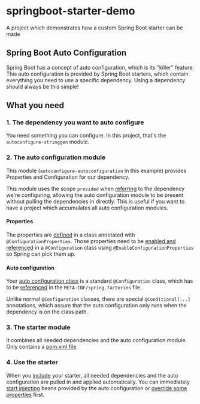 # springboot-starter-demo
A project which demonstrates how a custom Spring Boot starter can be made

## Spring Boot Auto Configuration

Spring Boot has a concept of auto configuration, which is its "killer" feature. This auto configuration is provided by Spring Boot starters, which contain everything you need to use a specific dependency. Using a dependency should always be this simple!

## What you need

### 1. The dependency you want to auto configure

You need something you can configure. In this project, that's the `autoconfigure-stringgen` module.

### 2. The auto configuration module

This module (`autoconfigure-autoconfiguration` in this example) provides Properties and Configuration for our dependency.

This module uses the scope `provided` when [referring](https://github.com/jmesserli/springboot-starter-demo/blob/16cd541d3a905a0c4f03c038bc3730d7575e5149/autoconfigure-autoconfiguration/pom.xml#L34) to the dependency we're configuring, allowing the auto configuration module to be present without pulling the dependencies in directly.
This is useful if you want to have a project which accumulates all auto configuration modules.

#### Properties

The properties are [defined](https://github.com/jmesserli/springboot-starter-demo/blob/16cd541d3a905a0c4f03c038bc3730d7575e5149/autoconfigure-autoconfiguration/src/main/java/nu/peg/springboot/autocfg/StringGeneratorProperties.java#L6) in a class annotated with `@ConfigurationProperties`.
Those properties need to be [enabled and referenced](https://github.com/jmesserli/springboot-starter-demo/blob/16cd541d3a905a0c4f03c038bc3730d7575e5149/autoconfigure-autoconfiguration/src/main/java/nu/peg/springboot/autocfg/StringGeneratorAutoConfiguration.java#L14) in a `@Configuration` class using `@EnableConfigurationProperties` so Spring can pick them up.

#### Auto configuration

Your [auto configuration class](https://github.com/jmesserli/springboot-starter-demo/blob/16cd541d3a905a0c4f03c038bc3730d7575e5149/autoconfigure-autoconfiguration/src/main/java/nu/peg/springboot/autocfg/StringGeneratorAutoConfiguration.java#L15) is a standard `@Configuration` class, which has to be [referenced](https://github.com/jmesserli/springboot-starter-demo/blob/16cd541d3a905a0c4f03c038bc3730d7575e5149/autoconfigure-autoconfiguration/src/main/resources/META-INF/spring.factories#L2) in the `META-INF/spring.factories` file.

Unlike normal `@Configuration` classes, there are special `@Conditional[...]` annotations, which assure that the auto configuration only runs when the dependency is on the class path.

### 3. The starter module

It combines all needed dependencies and the auto configuration module.
Only contains a [pom.xml file](https://github.com/jmesserli/springboot-starter-demo/blob/16cd541d3a905a0c4f03c038bc3730d7575e5149/autoconfigure-starter/pom.xml#L31).

### 4. Use the starter

When you [include](https://github.com/jmesserli/springboot-starter-demo/blob/16cd541d3a905a0c4f03c038bc3730d7575e5149/autoconfigure-app/pom.xml#L42) your starter, all needed dependencies and the auto configuration are pulled in and applied automatically. You can immediately [start injecting](https://github.com/jmesserli/springboot-starter-demo/blob/16cd541d3a905a0c4f03c038bc3730d7575e5149/autoconfigure-app/src/main/java/nu/peg/springboot/autocfgapp/GeneratedStringPrinter.java#L18) beans provided by the auto configuration or [override some properties](https://github.com/jmesserli/springboot-starter-demo/blob/master/autoconfigure-app/src/main/resources/application.properties) first.